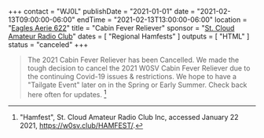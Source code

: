 +++
contact = "WJ0L"
publishDate = "2021-01-01"
date = "2021-02-13T09:00:00-06:00"
endTime = "2021-02-13T13:00:00-06:00"
location = "[Eagles Aerie 622](https://goo.gl/maps/e6hpsaugh4u8w6wA9)"
title = "Cabin Fever Reliever"
sponsor = "[St. Cloud Amateur Radio Club](https://w0sv.club/)"
dates = [ "Regional Hamfests" ]
outputs = [ "HTML" ]
status = "canceled"
+++
>The 2021 Cabin Fever Reliever has been Cancelled. We made the tough
>decision to cancel the 2021 W0SV Cabin Fever Reliever due to the
>continuing Covid-19 issues & restrictions. We hope to have a "Tailgate
>Event" later on in the Spring or Early Summer. Check back here often
>for updates. [^1]

[^1]: "Hamfest", St. Cloud Amateur Radio Club Inc, accessed January 22 2021, https://w0sv.club/HAMFEST/.
